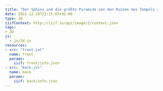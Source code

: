 ```yaml
---
title: "Der Sphinx und die größte Pyramide von den Ruinen des Tempels aus gesehen"
date: 2022-12-26T22:15:07+02:00
type: 3d
iiifContext: http://iiif.io/api/image/2/context.json
tags:
- 3D
js:
  - js/3d.js
resources:
- src: "front.jxl"
  name: front
  params:
    iiif: front/info.json
- src: "back.jxl"
  name: back
  params:
    iiif: back/info.json
---
```

